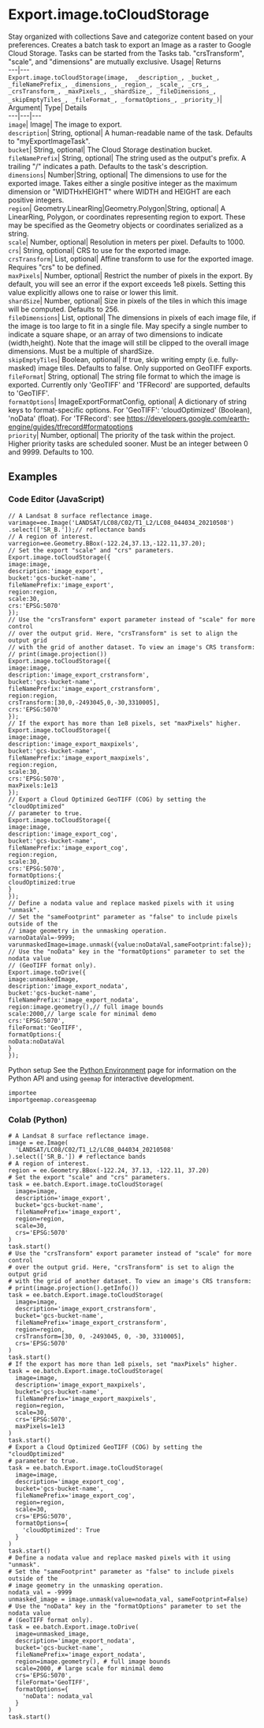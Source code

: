  
#  Export.image.toCloudStorage 
Stay organized with collections  Save and categorize content based on your preferences. 
Creates a batch task to export an Image as a raster to Google Cloud Storage. Tasks can be started from the Tasks tab. 
"crsTransform", "scale", and "dimensions" are mutually exclusive.
Usage| Returns  
---|---  
`Export.image.toCloudStorage(image,  _description_, _bucket_, _fileNamePrefix_, _dimensions_, _region_, _scale_, _crs_, _crsTransform_, _maxPixels_, _shardSize_, _fileDimensions_, _skipEmptyTiles_, _fileFormat_, _formatOptions_, _priority_)`|   
Argument|  Type| Details  
---|---|---  
`image`| Image| The image to export.  
`description`| String, optional| A human-readable name of the task. Defaults to "myExportImageTask".  
`bucket`| String, optional| The Cloud Storage destination bucket.  
`fileNamePrefix`| String, optional| The string used as the output's prefix. A trailing "/" indicates a path. Defaults to the task's description.  
`dimensions`| Number|String, optional| The dimensions to use for the exported image. Takes either a single positive integer as the maximum dimension or "WIDTHxHEIGHT" where WIDTH and HEIGHT are each positive integers.  
`region`| Geometry.LinearRing|Geometry.Polygon|String, optional| A LinearRing, Polygon, or coordinates representing region to export. These may be specified as the Geometry objects or coordinates serialized as a string.  
`scale`| Number, optional| Resolution in meters per pixel. Defaults to 1000.  
`crs`| String, optional| CRS to use for the exported image.  
`crsTransform`| List, optional| Affine transform to use for the exported image. Requires "crs" to be defined.  
`maxPixels`| Number, optional| Restrict the number of pixels in the export. By default, you will see an error if the export exceeds 1e8 pixels. Setting this value explicitly allows one to raise or lower this limit.  
`shardSize`| Number, optional| Size in pixels of the tiles in which this image will be computed. Defaults to 256.  
`fileDimensions`| List, optional| The dimensions in pixels of each image file, if the image is too large to fit in a single file. May specify a single number to indicate a square shape, or an array of two dimensions to indicate (width,height). Note that the image will still be clipped to the overall image dimensions. Must be a multiple of shardSize.  
`skipEmptyTiles`| Boolean, optional| If true, skip writing empty (i.e. fully-masked) image tiles. Defaults to false. Only supported on GeoTIFF exports.  
`fileFormat`| String, optional| The string file format to which the image is exported. Currently only 'GeoTIFF' and 'TFRecord' are supported, defaults to 'GeoTIFF'.  
`formatOptions`| ImageExportFormatConfig, optional| A dictionary of string keys to format-specific options. For 'GeoTIFF': 'cloudOptimized' (Boolean), 'noData' (float). For 'TFRecord': see https://developers.google.com/earth-engine/guides/tfrecord#formatoptions  
`priority`| Number, optional| The priority of the task within the project. Higher priority tasks are scheduled sooner. Must be an integer between 0 and 9999. Defaults to 100.  
## Examples
### Code Editor (JavaScript)
```
// A Landsat 8 surface reflectance image.
varimage=ee.Image('LANDSAT/LC08/C02/T1_L2/LC08_044034_20210508')
.select(['SR_B.']);// reflectance bands
// A region of interest.
varregion=ee.Geometry.BBox(-122.24,37.13,-122.11,37.20);
// Set the export "scale" and "crs" parameters.
Export.image.toCloudStorage({
image:image,
description:'image_export',
bucket:'gcs-bucket-name',
fileNamePrefix:'image_export',
region:region,
scale:30,
crs:'EPSG:5070'
});
// Use the "crsTransform" export parameter instead of "scale" for more control
// over the output grid. Here, "crsTransform" is set to align the output grid
// with the grid of another dataset. To view an image's CRS transform:
// print(image.projection())
Export.image.toCloudStorage({
image:image,
description:'image_export_crstransform',
bucket:'gcs-bucket-name',
fileNamePrefix:'image_export_crstransform',
region:region,
crsTransform:[30,0,-2493045,0,-30,3310005],
crs:'EPSG:5070'
});
// If the export has more than 1e8 pixels, set "maxPixels" higher.
Export.image.toCloudStorage({
image:image,
description:'image_export_maxpixels',
bucket:'gcs-bucket-name',
fileNamePrefix:'image_export_maxpixels',
region:region,
scale:30,
crs:'EPSG:5070',
maxPixels:1e13
});
// Export a Cloud Optimized GeoTIFF (COG) by setting the "cloudOptimized"
// parameter to true.
Export.image.toCloudStorage({
image:image,
description:'image_export_cog',
bucket:'gcs-bucket-name',
fileNamePrefix:'image_export_cog',
region:region,
scale:30,
crs:'EPSG:5070',
formatOptions:{
cloudOptimized:true
}
});
// Define a nodata value and replace masked pixels with it using "unmask".
// Set the "sameFootprint" parameter as "false" to include pixels outside of the
// image geometry in the unmasking operation.
varnoDataVal=-9999;
varunmaskedImage=image.unmask({value:noDataVal,sameFootprint:false});
// Use the "noData" key in the "formatOptions" parameter to set the nodata value
// (GeoTIFF format only).
Export.image.toDrive({
image:unmaskedImage,
description:'image_export_nodata',
bucket:'gcs-bucket-name',
fileNamePrefix:'image_export_nodata',
region:image.geometry(),// full image bounds
scale:2000,// large scale for minimal demo
crs:'EPSG:5070',
fileFormat:'GeoTIFF',
formatOptions:{
noData:noDataVal
}
});
```

Python setup
See the [ Python Environment](https://developers.google.com/earth-engine/guides/python_install) page for information on the Python API and using `geemap` for interactive development.
```
importee
importgeemap.coreasgeemap
```

### Colab (Python)
```
# A Landsat 8 surface reflectance image.
image = ee.Image(
  'LANDSAT/LC08/C02/T1_L2/LC08_044034_20210508'
).select(['SR_B.']) # reflectance bands
# A region of interest.
region = ee.Geometry.BBox(-122.24, 37.13, -122.11, 37.20)
# Set the export "scale" and "crs" parameters.
task = ee.batch.Export.image.toCloudStorage(
  image=image,
  description='image_export',
  bucket='gcs-bucket-name',
  fileNamePrefix='image_export',
  region=region,
  scale=30,
  crs='EPSG:5070'
)
task.start()
# Use the "crsTransform" export parameter instead of "scale" for more control
# over the output grid. Here, "crsTransform" is set to align the output grid
# with the grid of another dataset. To view an image's CRS transform:
# print(image.projection().getInfo())
task = ee.batch.Export.image.toCloudStorage(
  image=image,
  description='image_export_crstransform',
  bucket='gcs-bucket-name',
  fileNamePrefix='image_export_crstransform',
  region=region,
  crsTransform=[30, 0, -2493045, 0, -30, 3310005],
  crs='EPSG:5070'
)
task.start()
# If the export has more than 1e8 pixels, set "maxPixels" higher.
task = ee.batch.Export.image.toCloudStorage(
  image=image,
  description='image_export_maxpixels',
  bucket='gcs-bucket-name',
  fileNamePrefix='image_export_maxpixels',
  region=region,
  scale=30,
  crs='EPSG:5070',
  maxPixels=1e13
)
task.start()
# Export a Cloud Optimized GeoTIFF (COG) by setting the "cloudOptimized"
# parameter to true.
task = ee.batch.Export.image.toCloudStorage(
  image=image,
  description='image_export_cog',
  bucket='gcs-bucket-name',
  fileNamePrefix='image_export_cog',
  region=region,
  scale=30,
  crs='EPSG:5070',
  formatOptions={
    'cloudOptimized': True
  }
)
task.start()
# Define a nodata value and replace masked pixels with it using "unmask".
# Set the "sameFootprint" parameter as "false" to include pixels outside of the
# image geometry in the unmasking operation.
nodata_val = -9999
unmasked_image = image.unmask(value=nodata_val, sameFootprint=False)
# Use the "noData" key in the "formatOptions" parameter to set the nodata value
# (GeoTIFF format only).
task = ee.batch.Export.image.toDrive(
  image=unmasked_image,
  description='image_export_nodata',
  bucket='gcs-bucket-name',
  fileNamePrefix='image_export_nodata',
  region=image.geometry(), # full image bounds
  scale=2000, # large scale for minimal demo
  crs='EPSG:5070',
  fileFormat='GeoTIFF',
  formatOptions={
    'noData': nodata_val
  }
)
task.start()
```

